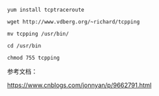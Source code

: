 ```
yum install tcptraceroute

wget http://www.vdberg.org/~richard/tcpping

mv tcpping /usr/bin/

cd /usr/bin

chmod 755 tcpping
```

参考文档：

https://www.cnblogs.com/jonnyan/p/9662791.html
